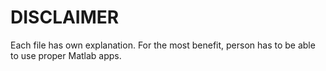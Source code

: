 # DISCLAIMER
Each file has own explanation.
For the most benefit, person has to be able to use proper Matlab apps.

